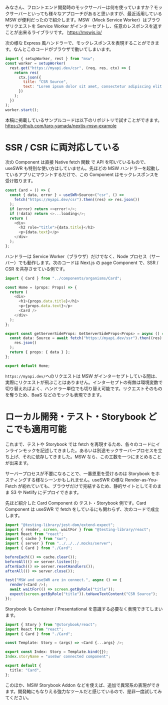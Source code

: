 みなさん、フロントエンド開発時のモックサーバーは何を使っていますか？モックサーバーといっても様々なアプローチがあると思いますが、最近活用している MSW が便利だったので紹介します。MSW（Mock Service Worker）はブラウザリクエストを Service Worker がインターセプトし、任意のレスポンスを返すことが出来るライブラリです。
https://mswjs.io/

次の様な Express 風ハンドラーで、モックレスポンスを表現することができます。なんとこのコードがブラウザで動いてしまいます。

```javascript
import { setupWorker, rest } from "msw";
const worker = setupWorker(
  rest.get("https://myapi.dev/csr", (req, res, ctx) => {
    return res(
      ctx.json({
        title: "CSR Source",
        text: "Lorem ipsum dolor sit amet, consectetur adipiscing elit...",
      })
    );
  })
);
worker.start();
```

本稿に掲載しているサンプルコードは以下のリポジトリで試すことができます。
https://github.com/taro-yamada/nextjs-msw-example

# SSR / CSR に両対応している

次の Component は直接 Native fetch 関数 で API を叩いているもので、useSWR も特別な使い方はしていません。先ほどの MSW ハンドラーを起動しているアプリにマウントするだけで、この Component はモックレスポンスを受け取ります。

```typescript
const Card = () => {
  const { data, error } = useSWR<Source>("csr", () =>
    fetch("https://myapi.dev/csr").then((res) => res.json())
  );
  if (error) return <>error!</>;
  if (!data) return <>...loading</>;
  return (
    <div>
      <h2 role="title">{data.title}</h2>
      <p>{data.text}</p>
    </div>
  );
};
```

ハンドラーは Service Worker（ブラウザ）だけでなく、Node プロセス（サーバー）でも動作します。次のコードは Next.js の page Component で、SSR / CSR を共存させている例です。

```typescript
import { Card } from "../components/organisms/Card";

const Home = (props: Props) => {
  return (
    <div>
      <h1>{props.data.title}</h1>
      <p>{props.data.text}</p>
      <Card />
    </div>
  );
};

export const getServerSideProps: GetServerSideProps<Props> = async () => {
  const data: Source = await fetch("https://myapi.dev/ssr").then((res) =>
    res.json()
  );
  return { props: { data } };
};

export default Home;
```

`https://myapi.dev/`へのリクエストは MSW がインターセプトしている間は、実際にリクエストが飛ぶことはありません。インターセプトの有無は環境変数で切り替えればよく、ハンドラー単位でも切り替え可能です。リクエストそのものを奪うため、BaaS などのモックも表現できます。

# ローカル開発・テスト・Storybook どこでも適用可能

これまで、テストや Storybook では fetch を再現するため、各々のコードにインラインモックを記述してきました。あるいは別途モックサーバープロセスを立ち上げ、それに依存してきました。MSW なら、この工数を一つにまとめることが出来ます。

サーバープロセスが不要になることで、一番恩恵を受けるのは Storybook をホスティングする様なシーンかもしれません。useSWR の様な Render-as-You-Fetch が紛れていても、ブラウザだけで完結するため、静的サイトとしてそのまま S3 や Netlify にデプロイできます。

先ほど紹介した Card Component の テスト・Storybook 例です。Card Component は useSWR で fetch をしているにも関わらず、次のコードで成立します。

```typescript
import "@testing-library/jest-dom/extend-expect";
import { render, screen, waitFor } from "@testing-library/react";
import React from "react";
import { cache } from "swr";
import { server } from "../../../.mocks/server";
import { Card } from "./Card";

beforeEach(() => cache.clear());
beforeAll(() => server.listen());
afterEach(() => server.resetHandlers());
afterAll(() => server.close());

test("MSW and useSWR are in connect.", async () => {
  render(<Card />);
  await waitFor(() => screen.getByRole("title"));
  expect(screen.getByRole("title")).toHaveTextContent("CSR Source");
});
```

Storybook も Container / Presentational を意識する必要なく表現できてしまいます。

```typescript
import { Story } from "@storybook/react";
import React from "react";
import { Card } from "./Card";

const Template: Story = (args) => <Card {...args} />;

export const Index: Story = Template.bind({});
Index.storyName = "useSwr connected component";

export default {
  title: "Card",
};
```

このほか、MSW Storybook Addon などを使えば、追加で異常系の表現ができます。開発軸にもなりえる強力なツールだと感じているので、是非一度試してみてください。
